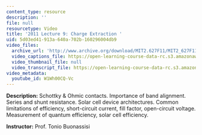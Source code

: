 ```yaml
---
content_type: resource
description: ''
file: null
resourcetype: Video
title: '2011 Lecture 9: Charge Extraction '
uid: 5d03ed41-913a-640a-702b-160296004db9
video_files:
  archive_url: 'http://www.archive.org/download/MIT2.627F11/MIT2_627F11_lec09_300k.mp4 '
  video_captions_file: https://open-learning-course-data-rc.s3.amazonaws.com/2-627-fundamentals-of-photovoltaics-fall-2013/eeddfe43a6e654dc85a75ce09c515c10_W1Wh00CQ-Vc.vtt
  video_thumbnail_file: null
  video_transcript_file: https://open-learning-course-data-rc.s3.amazonaws.com/2-627-fundamentals-of-photovoltaics-fall-2013/c9db55b72aff4e73be663d8ce12af3c3_W1Wh00CQ-Vc.pdf
video_metadata:
  youtube_id: W1Wh00CQ-Vc
---
```


**Description:** Schottky & Ohmic contacts. Importance of band alignment. Series and shunt resistance. Solar cell device architectures. Common limitations of efficiency, short-circuit current, fill factor, open-circuit voltage. Measurement of quantum efficiency, solar cell efficiency.

**Instructor:** Prof. Tonio Buonassisi